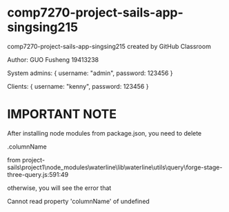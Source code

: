 # comp7270-project-sails-app-singsing215
comp7270-project-sails-app-singsing215 created by GitHub Classroom

Author: GUO Fusheng 19413238

System admins: { username: "admin", password: 123456 }

Clients: { username: "kenny", password: 123456 }

# IMPORTANT NOTE
After installing node modules from package.json, you need to delete <p>.columnName</p> from project-sails\project1\node_modules\waterline\lib\waterline\utils\query\forge-stage-three-query.js:591:49

otherwise, you will see the error that <p>Cannot read property 'columnName' of undefined</p>
